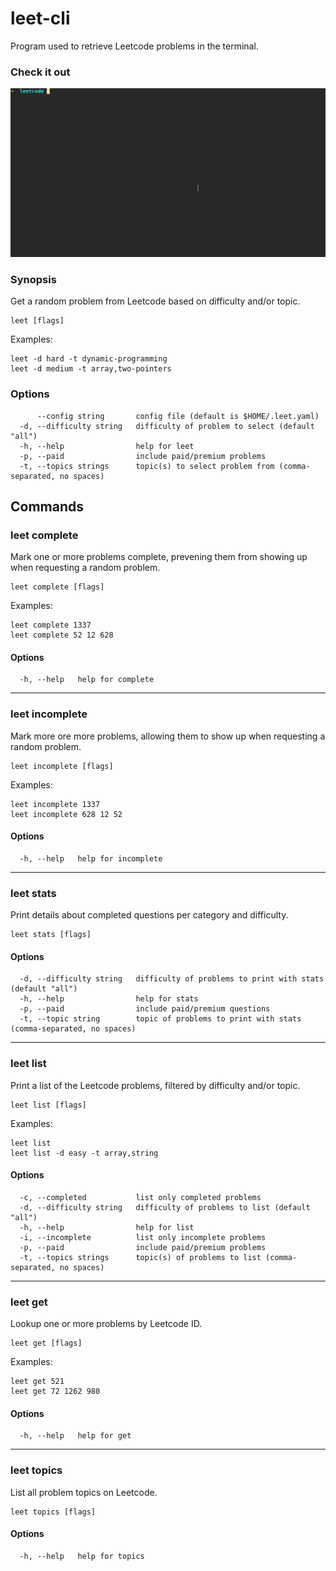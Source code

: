 # leet-cli

Program used to retrieve Leetcode problems in the terminal.

### Check it out

![demo](media/leet.gif)

### Synopsis

Get a random problem from Leetcode based on difficulty and/or topic.

```
leet [flags]
```

Examples:

```
leet -d hard -t dynamic-programming
leet -d medium -t array,two-pointers
```

### Options

```
      --config string       config file (default is $HOME/.leet.yaml)
  -d, --difficulty string   difficulty of problem to select (default "all")
  -h, --help                help for leet
  -p, --paid                include paid/premium problems
  -t, --topics strings      topic(s) to select problem from (comma-separated, no spaces)
```

## Commands

### leet complete

Mark one or more problems complete, prevening them from showing up when requesting
a random problem.

```
leet complete [flags]
```

Examples:

```
leet complete 1337
leet complete 52 12 628
```

#### Options

```
  -h, --help   help for complete
```

---

### leet incomplete

Mark more ore more problems, allowing them to show up when requesting a random problem.

```
leet incomplete [flags]
```

Examples:

```
leet incomplete 1337
leet incomplete 628 12 52
```

#### Options

```
  -h, --help   help for incomplete
```

---

### leet stats

Print details about completed questions per category and difficulty.

```
leet stats [flags]
```

#### Options

```
  -d, --difficulty string   difficulty of problems to print with stats (default "all")
  -h, --help                help for stats
  -p, --paid                include paid/premium questions
  -t, --topic string        topic of problems to print with stats (comma-separated, no spaces)
```

---

### leet list

Print a list of the Leetcode problems, filtered by difficulty and/or topic.

```
leet list [flags]
```

Examples:

```
leet list
leet list -d easy -t array,string
```

#### Options

```
  -c, --completed           list only completed problems
  -d, --difficulty string   difficulty of problems to list (default "all")
  -h, --help                help for list
  -i, --incomplete          list only incomplete problems
  -p, --paid                include paid/premium problems
  -t, --topics strings      topic(s) of problems to list (comma-separated, no spaces)
```

---

### leet get

Lookup one or more problems by Leetcode ID.

```
leet get [flags]
```

Examples:

```
leet get 521
leet get 72 1262 980
```

#### Options

```
  -h, --help   help for get
```

---

### leet topics

List all problem topics on Leetcode.

```
leet topics [flags]
```

#### Options

```
  -h, --help   help for topics
```
